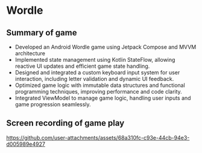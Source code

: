 # Wordle
  
## Summary of game
- Developed an Android Wordle game using Jetpack Compose and MVVM architecture
- Implemented state management using Kotlin StateFlow, allowing reactive UI updates and efficient game state handling.
- Designed and integrated a custom keyboard input system for user interaction, including letter validation and dynamic UI feedback.
- Optimized game logic with immutable data structures and functional programming techniques, improving performance and code clarity.
- Integrated ViewModel to manage game logic, handling user inputs and game progression seamlessly.

## Screen recording of game play
https://github.com/user-attachments/assets/68a310fc-c93e-44cb-94e3-d005989e4927

